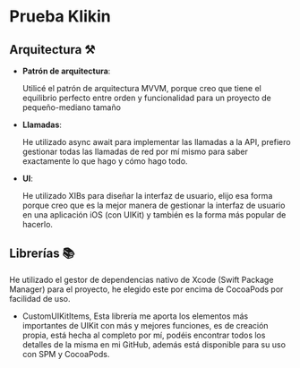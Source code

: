 # Prueba Klikin

## Arquitectura ⚒️ 

* **Patrón de arquitectura**:
	
	Utilicé el patrón de arquitectura MVVM, porque creo que tiene el equilibrio perfecto entre orden y funcionalidad para un proyecto de pequeño-mediano tamaño

* **Llamadas**:
	
	He utilizado async await para implementar las llamadas a la API, prefiero gestionar todas las llamadas de red por mí mismo para saber exactamente lo que hago y cómo hago todo.

* **UI**:
	
	He utilizado XIBs para diseñar la interfaz de usuario, elijo esa forma porque creo que es la mejor manera de gestionar la interfaz de usuario en una aplicación iOS (con UIKit) y también es la forma más popular de hacerlo.

## Librerías 📚

He utilizado el gestor de dependencias nativo de Xcode (Swift Package Manager) para el proyecto, he elegido este por encima de CocoaPods por facilidad de uso. 

* CustomUIKitItems, Esta librería me aporta los elementos más importantes de UIKit con más y mejores funciones, es de creación propia, está hecha al completo por mí, podéis encontrar todos los detalles de la misma en mi GitHub, además está disponible para su uso con SPM y CocoaPods.
